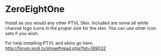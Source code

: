 ZeroEightOne
============
Install as you would any other PTVL Skin. 
Included are some all white channel logo icons in the proper size for the skin.
You can use other icon sets if you wish.

For help installing PTVL and skins go here.
http://forum.kodi.tv/showthread.php?tid=169032
